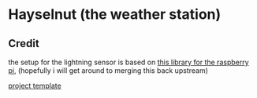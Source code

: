 # Hayselnut (the weather station)

## Credit

the setup for the lightning sensor is based on [this library for the raspberry pi](https://github.com/trashware/as3935-rs), (hopefully i will get around to merging this back upstream)

[project template](https://github.com/ivmarkov/rust-esp32-std-demo)
